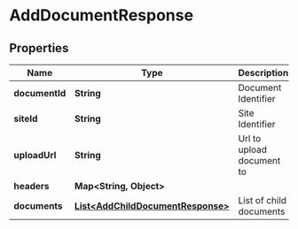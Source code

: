 

# AddDocumentResponse


## Properties

| Name | Type | Description | Notes |
|------------ | ------------- | ------------- | -------------|
|**documentId** | **String** | Document Identifier |  [optional] |
|**siteId** | **String** | Site Identifier |  [optional] |
|**uploadUrl** | **String** | Url to upload document to |  [optional] |
|**headers** | **Map&lt;String, Object&gt;** |  |  [optional] |
|**documents** | [**List&lt;AddChildDocumentResponse&gt;**](AddChildDocumentResponse.md) | List of child documents |  [optional] |



